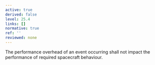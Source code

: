 ```yaml
---
active: true
derived: false
level: 25.4
links: []
normative: true
ref: ''
reviewed: none
---
```


The performance overhead of an event occurring shall not impact the performance of required spacecraft behaviour.


